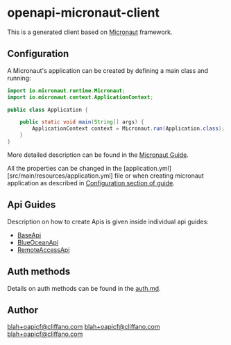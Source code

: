 # openapi-micronaut-client

This is a generated client based on [Micronaut](https://micronaut.io/) framework.

## Configuration

A Micronaut's application can be created by defining a main class and running:
```java
import io.micronaut.runtime.Micronaut;
import io.micronaut.context.ApplicationContext;

public class Application {

    public static void main(String[] args) {
        ApplicationContext context = Micronaut.run(Application.class);
    }
}
```

More detailed description can be found in the [Micronaut Guide](https://docs.micronaut.io/latest/guide/#ideSetup).

All the properties can be changed in the [application.yml][src/main/resources/application.yml] file or when creating micronaut application as described in [Configuration section of guide](https://docs.micronaut.io/latest/guide/#config).

## Api Guides

Description on how to create Apis is given inside individual api guides:

* [BaseApi](docs/apis/BaseApi.md)
* [BlueOceanApi](docs/apis/BlueOceanApi.md)
* [RemoteAccessApi](docs/apis/RemoteAccessApi.md)


## Auth methods

Details on auth methods can be found in the [auth.md](doc/auth.md).

## Author

blah+oapicf@cliffano.com
blah+oapicf@cliffano.com
blah+oapicf@cliffano.com


